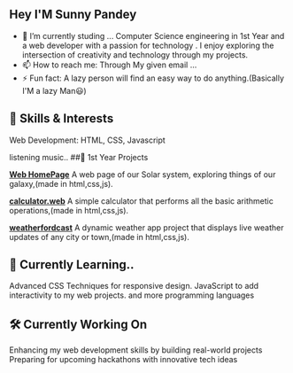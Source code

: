 ## Hey I'M Sunny Pandey 
- 🔭 I’m currently studing ...
 Computer Science engineering  in 1st Year and a  web developer with a passion for technology . I enjoy exploring the intersection of creativity and technology through my projects. 
- 📫 How to reach me: Through My given email ...
- ⚡ Fun fact: A lazy person will find an easy way to do anything.(Basically I'M a lazy Man😃)

 ## 🌟 Skills & Interests
Web Development: HTML, CSS, Javascript

listening music..
##🚀 1st Year Projects

**[Web HomePage](https://web-dev-projects-pmds-6pd2vv3sa-sunnypandey24s-projects.vercel.app/)**
A web page of our Solar system, exploring things of our galaxy,(made in html,css,js).

**[calculator.web](calculator-web-beta.vercel.app)**
A simple calculator that performs all the basic arithmetic operations,(made in html,css,js).


**[weatherfordcast](weatherfordcast.vercel.app)**
A dynamic weather app project that displays live weather updates of any city or town,(made in html,css,js).

## 📘 Currently Learning..
Advanced CSS Techniques for responsive design.
JavaScript to add interactivity to my web projects.
and more programming languages

## 🛠️ Currently Working On
Enhancing my web development skills by building real-world projects
Preparing for upcoming hackathons with innovative tech ideas





